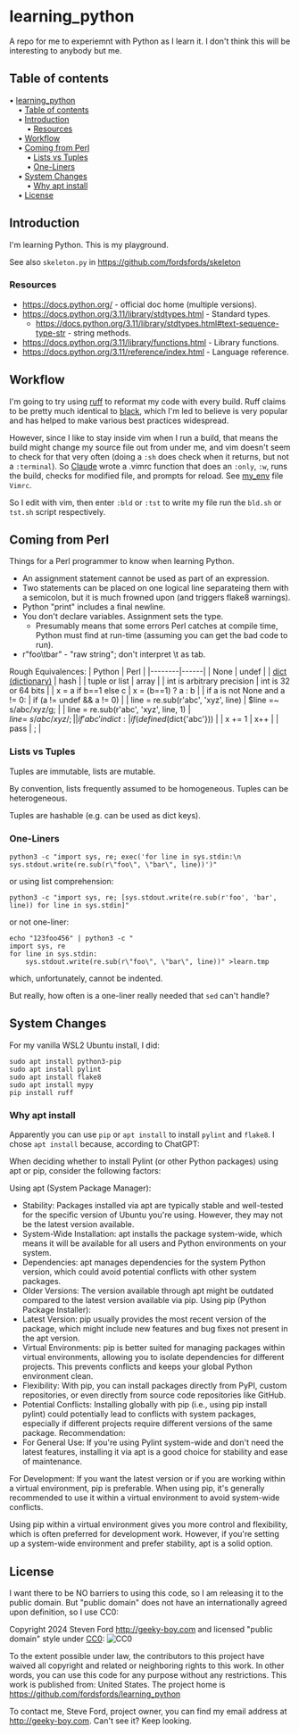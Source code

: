 # learning_python
A repo for me to experiemnt with Python as I learn it.
I don't think this will be interesting to anybody but me.


## Table of contents

<!-- mdtoc-start -->
&bull; [learning_python](#learning_python)  
&nbsp;&nbsp;&nbsp;&nbsp;&bull; [Table of contents](#table-of-contents)  
&nbsp;&nbsp;&nbsp;&nbsp;&bull; [Introduction](#introduction)  
&nbsp;&nbsp;&nbsp;&nbsp;&nbsp;&nbsp;&nbsp;&nbsp;&bull; [Resources](#resources)  
&nbsp;&nbsp;&nbsp;&nbsp;&bull; [Workflow](#workflow)  
&nbsp;&nbsp;&nbsp;&nbsp;&bull; [Coming from Perl](#coming-from-perl)  
&nbsp;&nbsp;&nbsp;&nbsp;&nbsp;&nbsp;&nbsp;&nbsp;&bull; [Lists vs Tuples](#lists-vs-tuples)  
&nbsp;&nbsp;&nbsp;&nbsp;&nbsp;&nbsp;&nbsp;&nbsp;&bull; [One-Liners](#one-liners)  
&nbsp;&nbsp;&nbsp;&nbsp;&bull; [System Changes](#system-changes)  
&nbsp;&nbsp;&nbsp;&nbsp;&nbsp;&nbsp;&nbsp;&nbsp;&bull; [Why apt install](#why-apt-install)  
&nbsp;&nbsp;&nbsp;&nbsp;&bull; [License](#license)  
<!-- TOC created by '../mdtoc/mdtoc.pl README.md' (see https://github.com/fordsfords/mdtoc) -->
<!-- mdtoc-end -->


## Introduction

I'm learning Python. This is my playground.

See also `skeleton.py` in https://github.com/fordsfords/skeleton


### Resources

* https://docs.python.org/ - official doc home (multiple versions).
* https://docs.python.org/3.11/library/stdtypes.html - Standard types.
  + https://docs.python.org/3.11/library/stdtypes.html#text-sequence-type-str - string methods.
* https://docs.python.org/3.11/library/functions.html - Library functions.
* https://docs.python.org/3.11/reference/index.html - Language reference.

## Workflow

I'm going to try using [ruff](https://docs.astral.sh/ruff/) to reformat my
code with every build.
Ruff claims to be pretty much identical to
[black](https://pypi.org/project/black/),
which I'm led to believe is very popular and has helped to make various best
practices widespread.

However, since I like to stay inside vim when I run a build,
that means the build might change my source file out from under me,
and vim doesn't seem to check for that very often
(doing a `:sh` does check when it returns, but not a `:terminal`).
So [Claude](https://https://claude.ai/) wrote a .vimrc function
that does an `:only`, `:w`, runs the build, checks for modified file,
and prompts for reload.
See [my_env](https://github.com/fordsfords/my_env) file `Vimrc`.

So I edit with vim, then enter `:bld` or `:tst` to write my file
run the `bld.sh` or `tst.sh` script respectively.

## Coming from Perl

Things for a Perl programmer to know when learning Python.

* An assignment statement cannot be used as part of an expression.
* Two statements can be placed on one logical line separateing them with a semicolon,
but it is much frowned upon (and triggers flake8 warnings).
* Python "print" includes a final newline.
* You don't declare variables. Assignment sets the type.
  + Presumably means that some errors Perl catches at compile time, Python must find at
    run-time (assuming you can get the bad code to run).
* r"foo\tbar" - "raw string"; don't interpret \t as tab.

Rough Equivalences:
| Python | Perl |
|--------|------|
| None   | undef |
| [dict (dictionary)](https://docs.python.org/3.11/library/stdtypes.html#mapping-types-dict) | hash |
| tuple or list | array |
| int is arbitrary precision | int is 32 or 64 bits |
| x = a if b==1 else c | x = (b==1) ? a : b |
| if a is not None and a != 0: | if (a != undef && a != 0) |
| line = re.sub(r'abc', 'xyz', line) | $line =~ s/abc/xyz/g; |
| line = re.sub(r'abc', 'xyz', line, 1) | $line =~ s/abc/xyz/; |
| if 'abc' in dict: | if (defined($dict{'abc'})) |
| x += 1 | x++ |
| pass | ; |


### Lists vs Tuples

Tuples are immutable, lists are mutable.

By convention, lists frequently assumed to be homogeneous.
Tuples can be heterogeneous.

Tuples are hashable (e.g. can be used as dict keys).


### One-Liners

````
python3 -c "import sys, re; exec('for line in sys.stdin:\n sys.stdout.write(re.sub(r\"foo\", \"bar\", line))')"
````
or using list comprehension:
````
python3 -c "import sys, re; [sys.stdout.write(re.sub(r'foo', 'bar', line)) for line in sys.stdin]"
````
or not one-liner:
````
echo "123foo456" | python3 -c "
import sys, re
for line in sys.stdin:
    sys.stdout.write(re.sub(r\"foo\", \"bar\", line))" >learn.tmp
````
which, unfortunately, cannot be indented.

But really, how often is a one-liner really needed that `sed` can't handle?


## System Changes

For my vanilla WSL2 Ubuntu install, I did:
````
sudo apt install python3-pip
sudo apt install pylint
sudo apt install flake8
sudo apt install mypy
pip install ruff
````


### Why apt install

Apparently you can use `pip` or `apt install` to install `pylint` and `flake8`.
I chose `apt install` because, according to ChatGPT:

When deciding whether to install Pylint (or other Python packages) using apt or pip, consider the following factors:

Using apt (System Package Manager):
* Stability: Packages installed via apt are typically stable and well-tested for the specific version of Ubuntu you're using. However, they may not be the latest version available.
* System-Wide Installation: apt installs the package system-wide, which means it will be available for all users and Python environments on your system.
* Dependencies: apt manages dependencies for the system Python version, which could avoid potential conflicts with other system packages.
* Older Versions: The version available through apt might be outdated compared to the latest version available via pip.
Using pip (Python Package Installer):
* Latest Version: pip usually provides the most recent version of the package, which might include new features and bug fixes not present in the apt version.
* Virtual Environments: pip is better suited for managing packages within virtual environments, allowing you to isolate dependencies for different projects. This prevents conflicts and keeps your global Python environment clean.
* Flexibility: With pip, you can install packages directly from PyPI, custom repositories, or even directly from source code repositories like GitHub.
* Potential Conflicts: Installing globally with pip (i.e., using pip install pylint) could potentially lead to conflicts with system packages, especially if different projects require different versions of the same package.
Recommendation:
* For General Use: If you're using Pylint system-wide and don't need the latest features, installing it via apt is a good choice for stability and ease of maintenance.

For Development: If you want the latest version or if you are working within a virtual environment, pip is preferable. When using pip, it's generally recommended to use it within a virtual environment to avoid system-wide conflicts.

Using pip within a virtual environment gives you more control and flexibility, which is often preferred for development work. However, if you're setting up a system-wide environment and prefer stability, apt is a solid option.


## License

I want there to be NO barriers to using this code, so I am releasing it to the public domain.  But "public domain" does not have an internationally agreed upon definition, so I use CC0:

Copyright 2024 Steven Ford http://geeky-boy.com and licensed
"public domain" style under
[CC0](http://creativecommons.org/publicdomain/zero/1.0/):
![CC0](https://licensebuttons.net/p/zero/1.0/88x31.png "CC0")

To the extent possible under law, the contributors to this project have
waived all copyright and related or neighboring rights to this work.
In other words, you can use this code for any purpose without any
restrictions.  This work is published from: United States.  The project home
is https://github.com/fordsfords/learning_python

To contact me, Steve Ford, project owner, you can find my email address
at http://geeky-boy.com.  Can't see it?  Keep looking.
